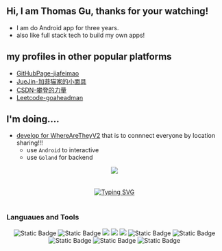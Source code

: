 ## Hi, I am Thomas Gu, thanks for your watching!
- I am do Android app for three years.
- also like full stack tech to build my own apps!

## my profiles in other popular platforms
- [GitHubPage-jiafeimao](https://jiafeimao-gjf.github.io/)
- [JueJin-加菲猫家的小面具](https://juejin.cn/user/1635719380475005?utm_source=gold_browser_extension)
- [CSDN-攀登的力量](https://blog.csdn.net/qq_24380391?type=blog)
- [Leetcode-goaheadman](https://leetcode.cn/u/goaheadman/)

## I'm doing....
- [develop for WhereAreTheyV2](https://github.com/jiafeimao-gjf/WhereAreTheyV2) that is to connnect everyone by location sharing!!!
  - use `Android` to interactive
  - use `Goland` for backend

<div align="center">
  <img src="https://github-readme-stats.vercel.app/api?username=jiafeimao-gjf&show_icons=true&theme=gruvbox" /> 
</div>

<div><br/></div>
<div><br/></div>

<div align="center">
  <a href="https://blog.sunguoqi.com/">
    <img src="https://readme-typing-svg.demolab.com?font=Fira+Code&pause=1000&color=024E07&width=435&lines=男人就是要狠，顶天立地！&center=true&size=32" alt="Typing SVG" />
  </a>
</div>
<!--                       原文链接：https://blog.csdn.net/Cwd_wade/article/details/131657922 -->
<div><br/></div>

### Languaues and Tools

<div align="center">


<span > 
  <img alt="Static Badge" src="https://img.shields.io/badge/Java-%2342b883?style=flat-square&logo=Java&logoColor=%23fff"> 
  <img alt="Static Badge" src="https://img.shields.io/badge/Python-%230072b3?style=flat-square&logo=Python&logoColor=%23fff"> 
  <img src="https://img.shields.io/badge/-Goland-F7DF1E?style=flat-square&logo=Goland&logoColor=white" /> 
  <img src="https://img.shields.io/badge/-Android-E34F26?style=flat-square&logo=Android&logoColor=white" /> 
  <img src="https://img.shields.io/badge/-OKR-1572B6?style=flat-square&logo=OKR" /> 
  <img alt="Static Badge" src="https://img.shields.io/badge/Vue-%23c66394?style=flat-square&logo=Vuejs&logoColor=%23fff"> 
  <img alt="Static Badge" src="https://img.shields.io/badge/Visual_Studio_Code-007ACC?style=flat-square&logo=Visual-Studio-Code&logoColor=white"> 
  <img alt="Static Badge" src="https://img.shields.io/badge/Git-F05032?style=flat-square&logo=Git&logoColor=white">  
  <img alt="Static Badge" src="https://img.shields.io/badge/Kotlin-F0F032?style=flat-square&logo=Kotlin&logoColor=white">  
  <img alt="Static Badge" src="https://img.shields.io/badge/Linux-305032?style=flat-square&logo=Linux&logoColor=white">  
</span>
</div>
